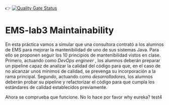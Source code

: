 :point_right: [![Quality Gate Status](http://c1.etsisi.upm.es:8888/api/project_badges/measure?project=ETSISI-EMS_ems2025-lab-3-mantenibilidad-team_p_d11d30b2-ed63-44ff-a909-52860a26c04f&metric=alert_status&token=sqb_b83c90df6470f344d418eed3be527e5e31c7e467)](http://c1.etsisi.upm.es:8888/dashboard?id=ETSISI-EMS_ems2025-lab-3-mantenibilidad-team_p_d11d30b2-ed63-44ff-a909-52860a26c04f)

# EMS-lab3 Maintainability

En esta práctica vamos a simular que una consultora contrató a los alumnos de EMS para mejorar la mantenibilidad de uno de sus sistemas Java. Para ello se proponen seguir los 10 principios de mantenibilidad vistos en clase. Primero, actuando como *DevOps engineer* , los alumnos deberán preparar un pipeline capaz de analizar la calidad del código para que, en el caso de no alcanzar unos mínimos de calidad, se prevenga su incorporación a la rama principal. Segundo, actuando como *desarrolladores*, los alumnos deberán probar su pipeline y refactorizar el código para que cumpla los estándares de calidad establecidos previamente. 

Ahora se comprueba que funcione. 
No lo hace por favor why
eureka?
test4
